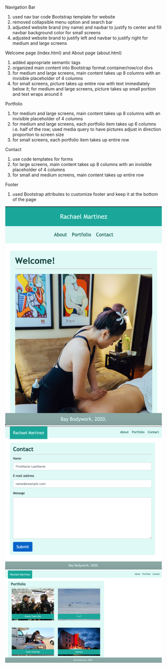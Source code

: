 Navigation Bar
1. used nav bar code Bootstrap template for website
1. removed collapsible menu option and search bar
1. adjusted website brand (my name) and navbar to justify to center and fill navbar background color for small screens
1. adjusted website brand to justify left and navbar to justify right for medium and large screens

Welcome page (index.html) and About page (about.html)
1. added appropriate semantic tags
1. organized main content into Bootstrap format container/row/col divs
1. for medium and large screens, main content takes up 8 columns with an invisible placeholder of 4 columns
1. for small screens, picture takes up entire row with text immediately below it; for medium and large screens, picture takes up small portion and text wraps around it

Portfolio
1. for medium and large screens, main content takes up 8 columns with an invisible placeholder of 4 columns
1. for medium and large screens, each portfolio item takes up 6 columns i.e. half of the row; used media query to have pictures adjust in direction proportion to screen size
1. for small screens, each portfolio item takes up entire row

Contact
1. use code templates for forms
1. for large screens, main content takes up 8 columns with an invisible placeholder of 4 columns 
1. for small and medium screens, main content takes up entire row

Footer
1. used Bootstrap attributes to customize footer and keep it at the bottom of the page

![page for small screens](Assets/Images/welcome-sm.png)
![page for medium screens](Assets/Images/contact-md.png)
![page for large screens](Assets/Images/portfolio-lg.png)